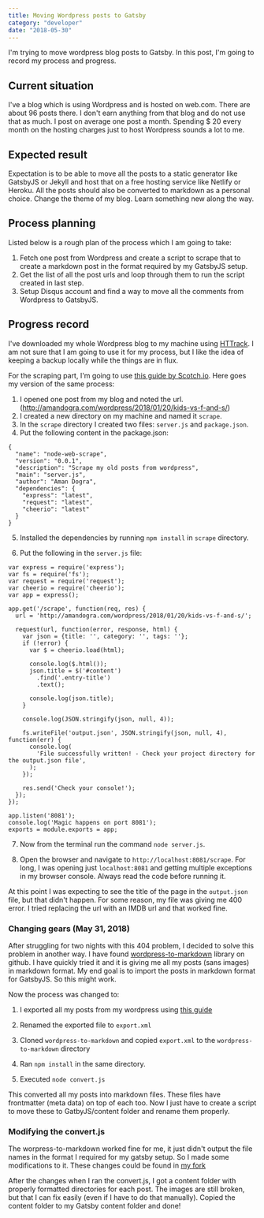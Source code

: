 ```yaml
---
title: Moving Wordpress posts to Gatsby
category: "developer"
date: "2018-05-30"
---
```


I'm trying to move wordpress blog posts to Gatsby. In this post, I'm going to record my process and progress.

## Current situation

I've a blog which is using Wordpress and is hosted on web.com. There are about 96 posts there. I don't earn anything from that blog and do not use that as much. I post on average one post a month. Spending $ 20 every month on the hosting charges just to host Wordpress sounds a lot to me.

## Expected result

Expectation is to be able to move all the posts to a static generator like GatsbyJS or Jekyll and host that on a free hosting service like Netlify or Heroku. All the posts should also be converted to markdown as a personal choice. Change the theme of my blog. Learn something new along the way.

## Process planning

Listed below is a rough plan of the process which I am going to take:

1. Fetch one post from Wordpress and create a script to scrape that to create a markdown post in the format required by my GatsbyJS setup.
2. Get the list of all the post urls and loop through them to run the script created in last step.
3. Setup Disqus account and find a way to move all the comments from Wordpress to GatsbyJS.

## Progress record

I've downloaded my whole Wordpress blog to my machine using [HTTrack](https://www.httrack.com/). I am not sure that I am going to use it for my process, but I like the idea of keeping a backup locally while the things are in flux.

For the scraping part, I'm going to use [this guide by Scotch.io](https://scotch.io/tutorials/scraping-the-web-with-node-js). Here goes my version of the same process:

1. I opened one post from my blog and noted the url. (http://amandogra.com/wordpress/2018/01/20/kids-vs-f-and-s/)
2. I created a new directory on my machine and named it `scrape`.
3. In the `scrape` directory I created two files: `server.js` and `package.json`.
4. Put the following content in the package.json:

```
{
  "name": "node-web-scrape",
  "version": "0.0.1",
  "description": "Scrape my old posts from wordpress",
  "main": "server.js",
  "author": "Aman Dogra",
  "dependencies": {
    "express": "latest",
    "request": "latest",
    "cheerio": "latest"
  }
}

```

5. Installed the dependencies by running `npm install` in `scrape` directory.

6. Put the following in the `server.js` file:

```
var express = require('express');
var fs = require('fs');
var request = require('request');
var cheerio = require('cheerio');
var app = express();

app.get('/scrape', function(req, res) {
  url = 'http://amandogra.com/wordpress/2018/01/20/kids-vs-f-and-s/';

  request(url, function(error, response, html) {
    var json = {title: '', category: '', tags: ''};
    if (!error) {
      var $ = cheerio.load(html);

      console.log($.html());
      json.title = $('#content')
        .find('.entry-title')
        .text();

      console.log(json.title);
    }

    console.log(JSON.stringify(json, null, 4));

    fs.writeFile('output.json', JSON.stringify(json, null, 4), function(err) {
      console.log(
        'File successfully written! - Check your project directory for the output.json file',
      );
    });

    res.send('Check your console!');
  });
});

app.listen('8081');
console.log('Magic happens on port 8081');
exports = module.exports = app;
```

7. Now from the terminal run the command `node server.js`.

8. Open the browser and navigate to `http://localhost:8081/scrape`. For long, I was opening just `localhost:8081` and getting multiple exceptions in my browser console. Always read the code before running it.

At this point I was expecting to see the title of the page in the `output.json` file, but that didn't happen. For some reason, my file was giving me 400 error. I tried replacing the url with an IMDB url and that worked fine.


### Changing gears (May 31, 2018)

After struggling for two nights with this 404 problem, I decided to solve this problem in another way. I have found [wordpress-to-markdown](https://github.com/ytechie/wordpress-to-markdown) library on github. I have quickly tried it and it is giving me all my posts (sans images) in markdown format. My end goal is to import the posts in markdown format for GatsbyJS. So this might work.

Now the process was changed to:

1. I exported all my posts from my wordpress using [this guide](https://en.support.wordpress.com/export/)

2. Renamed the exported file to `export.xml`

3. Cloned `wordpress-to-markdown` and copied `export.xml` to the `wordpress-to-markdown` directory

4. Ran `npm install` in the same directory.

5. Executed `node convert.js`

This converted all my posts into markdown files. These files have frontmatter (meta data) on top of each too. Now I just have to create a script to move these to GatbyJS/content folder and rename them properly.

### Modifying the convert.js

The worpress-to-markdown worked fine for me, it just didn't output the file names in the format I required for my gatsby setup. So I made some modifications to it. These changes could be found in [my fork](https://github.com/amandogra/wordpress-to-markdown/commit/4bd80b931d678ad37838ffbf6a2d105a783ae868)

After the changes when I ran the convert.js, I got a content folder with properly formatted directories for each post. The images are still broken, but that I can fix easily (even if I have to do that manually). Copied the content folder to my Gatsby content folder and done!

